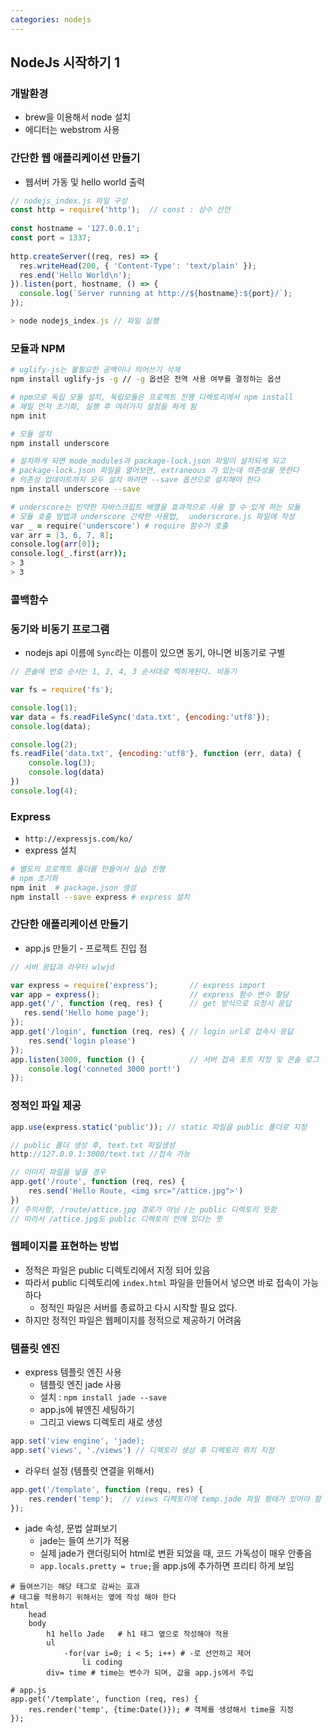 ```yaml
---
categories: nodejs
---
```


## NodeJs 시작하기 1

### 개발환경

* brew을 이용해서 node 설치
* 에디터는 webstrom 사용

### 간단한 웹 애플리케이션 만들기

* 웹서버 가동 및 hello world  출력

```javascript
// nodejs_index.js 파일 구성
const http = require('http');  // const : 상수 선언
 
const hostname = '127.0.0.1';
const port = 1337;
 
http.createServer((req, res) => {
  res.writeHead(200, { 'Content-Type': 'text/plain' });
  res.end('Hello World\n');
}).listen(port, hostname, () => {
  console.log(`Server running at http://${hostname}:${port}/`);
});

> node nodejs_index.js // 파일 실행
```

### 모듈과 NPM

```zsh
# uglify-js는 불필요한 공백이나 띄어쓰기 삭제
npm install uglify-js -g // -g 옵션은 전역 사용 여부를 결정하는 옵션

# npm으로 독립 모듈 설치, 독립모듈은 프로젝트 진행 디렉토리에서 npm install
# 제일 먼저 초기화, 실행 후 여러가지 설정을 하게 됨
npm init

# 모듈 설치
npm install underscore

# 설치하게 되면 mode_modules과 package-lock.json 파일이 설치되게 되고
# package-lock.json 파일을 열어보면, extraneous 가 있는데 의존성을 뜻한다
# 의존성 업데이트까지 모두 설치 하려면 --save 옵션으로 설치해야 한다
npm install underscore --save

# underscore는 빈약한 자바스크립트 배열을 효과적으로 사용 할 수 있게 하는 모듈
# 모듈 호출 방법과 underscore 간략한 사용법,  underscrore.js 파일에 작성
var _ = require('underscore') # require 함수가 호출
var arr = [3, 6, 7, 8];
console.log(arr[0]);
console.log(_.first(arr));
> 3
> 3
```

### 콜백함수

### 동기와 비동기 프로그램

* nodejs api 이름에 `Sync`라는 이름이 있으면 동기, 아니면 비동기로 구별

```javascript
// 콘솔에 번호 순서는 1, 2, 4, 3 순서대로 찍히게된다. 비동기

var fs = require('fs');

console.log(1);
var data = fs.readFileSync('data.txt', {encoding:'utf8'});
console.log(data);

console.log(2);
fs.readFile('data.txt', {encoding:'utf8'}, function (err, data) {
    console.log(3);
    console.log(data)
})
console.log(4);
```

### Express

* `http://expressjs.com/ko/`
* express 설치

```zsh
# 별도의 프로젝트 폴더를 만들어서 실습 진행
# npm 초기화
npm init  # package.json 생성
npm install --save express # express 설치
```

### 간단한 애플리케이션 만들기

* app.js 만들기 - 프로젝트 진입 점

```javascript
// 서버 응답과 라우터 wlwjd

var express = require('express');		// express import
var app = express();					// express 함수 변수 할당
app.get('/', function (req, res) {		// get 방식으로 요청시 응답
   res.send('Hello home page');
});
app.get('/login', function (req, res) {	// login url로 접속시 응답
    res.send('login please')
});
app.listen(3000, function () {			// 서버 접속 포트 지정 및 콘솔 로그
    console.log('conneted 3000 port!')
});
```

### 정적인 파일 제공

```javascript
app.use(express.static('public')); // static 파일을 public 폴더로 지정

// public 폴더 생성 후, text.txt 파일생성
http://127.0.0.1:3000/text.txt //접속 가능

// 이미지 파일을 넣을 경우
app.get('/route', function (req, res) {
    res.send('Hello Route, <img src="/attice.jpg">')
})
// 주의사항, /route/attice.jpg 경로가 아님 /는 public 디렉토리 뜻함
// 따라서 /attice.jpg도 public 디렉토리 안에 있다는 뜻
```
### 웹페이지를 표현하는 방법

* 정적은 파일은 public 디렉토리에서 지정 되어 있음
* 따라서 public 디렉토리에 `index.html` 파일을 만들어서 넣으면 바로 접속이 가능하다
  * 정적인 파일은 서버를 종료하고 다시 시작할 필요 없다.
* 하지만 정적인 파일은 웹페이지를 정적으로 제공하기 어려움

### 템플릿 엔진

* express 템플릿 엔진 사용
  * 템플릿 엔진 jade 사용
  * 설치 : `npm install jade --save`
  * app.js에 뷰엔진 세팅하기
  * 그리고 views 디렉토리 새로 생성

```javascript
app.set('view engine', 'jade);
app.set('views', './views') // 디렉토리 생성 후 디렉토리 위치 지정
```

* 라우터 설정 (템플릿 연결을 위해서)

```javascript
app.get('/template', function (requ, res) {
    res.render('temp');  // views 디렉토리에 temp.jade 파일 형태가 있어야 함
});
```

* jade 속성, 문법 살펴보기
  * jade는 들여 쓰기가 적용
  * 실제 jade가 랜더링되어 html로 변환 되었을 때, 코드 가독성이 매우 안좋음 
  * `app.locals.pretty = true;`을 app.js에 추가하면 프리티 하게 보임

```jade
# 들여쓰기는 해당 태그로 감싸는 효과
# 태그를 적용하기 위해서는 옆에 작성 해야 한다
html
    head
    body
        h1 hello Jade 	# h1 태그 옆으로 작성해야 적용
        ul
            -for(var i=0; i < 5; i++) # -로 선언하고 제어
                li coding
        div= time # time는 변수가 되며, 값을 app.js에서 주입
        
# app.js
app.get('/template', function (req, res) {
    res.render('temp', {time:Date()}); # 객체를 생성해서 time을 지정
});
```